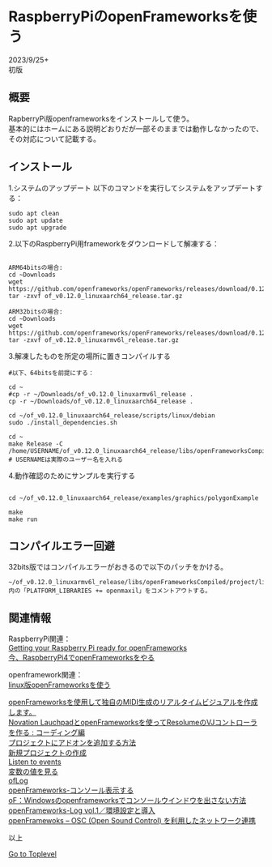     
# RaspberryPiのopenFrameworksを使う  

2023/9/25+      
初版    
  
## 概要    
RapberryPi版openframeworksをインストールして使う。  
基本的にはホームにある説明どおりだが一部そのままでは動作しなかったので、その対応について記載する。  

## インストール

1.システムのアップデート
以下のコマンドを実行してシステムをアップデートする：  

```
sudo apt clean
sudo apt update
sudo apt upgrade

```

2.以下のRaspberryPi用frameworkをダウンロードして解凍する： 

```

ARM64bitsの場合:
cd ~Downloads
wget https://github.com/openframeworks/openFrameworks/releases/download/0.12.0/of_v0.12.0_linuxaarch64_release.tar.gz
tar -zxvf of_v0.12.0_linuxaarch64_release.tar.gz

ARM32bitsの場合:
cd ~Downloads
wget https://github.com/openframeworks/openFrameworks/releases/download/0.12.0/of_v0.12.0_linuxarmv6l_release.tar.gz
tar -zxvf of_v0.12.0_linuxarmv6l_release.tar.gz

```

3.解凍したものを所定の場所に置きコンパイルする  

```
#以下、64bitsを前提にする：

cd ~
#cp -r ~/Downloads/of_v0.12.0_linuxarmv6l_release .
cp -r ~/Downloads/of_v0.12.0_linuxaarch64_release .

cd ~/of_v0.12.0_linuxaarch64_release/scripts/linux/debian
sudo ./install_dependencies.sh

cd ~
make Release -C /home/USERNAME/of_v0.12.0_linuxaarch64_release/libs/openFrameworksCompiled/project
# USERNAMEは実際のユーザー名を入れる

```

4.動作確認のためにサンプルを実行する  

```

cd ~/of_v0.12.0_linuxaarch64_release/examples/graphics/polygonExample

make
make run

```

## コンパイルエラー回避
32bits版ではコンパイルエラーがおきるので以下のパッチをかける。  

```
~/of_v0.12.0_linuxarmv6l_release/libs/openFrameworksCompiled/project/linuxarmv6l/config.linuxarmv6l.default.mk
内の「PLATFORM_LIBRARIES += openmaxil」をコメントアウトする。 

```

## 関連情報  
RaspberryPi関連：  
[Getting your Raspberry Pi ready for openFrameworks](https://openframeworks.cc/setup/raspberrypi/raspberry-pi-getting-started/)  
[今、RaspberryPi4でopenFrameworksをやる](https://keitamiyashita.com/index/rpi4-openframeworks/)  

openframework関連：   
[linux版openFrameworksを使う](https://xshigee.github.io/web0/md/ofx_linux.html)  

[openFrameworksを使用して独自のMIDI生成のリアルタイムビジュアルを作成します。](https://ask.audio/articles/bcreate-your-own-midi-generated-realtime-visuals-with-openframeworks/ja)  
[Novation LauchpadとopenFrameworksを使ってResolumeのVJコントローラを作る : コーディング編](https://artteknika.hatenablog.com/entry/2016/09/30/223230)  
[プロジェクトにアドオンを追加する方法](https://openframeworks.cc/ja/learning/01_basics/how_to_add_addon_to_project/)   
[新規プロジェクトの作成](https://openframeworks.cc/ja/learning/01_basics/create_a_new_project/)  
[Listen to events](https://openframeworks.cc/learning/06_events/event_example_how_to/)  
[変数の値を見る](https://openframeworks.cc/ja/learning/01_basics/how_to_view_value/)  
[ofLog](https://openframeworks.cc/documentation/utils/ofLog/)  
[openFrameworks-コンソール表示する](https://qiita.com/y_UM4/items/99c875a7a32056d006b5)  
[oF：Windowsのopenframeworksでコンソールウインドウを出さない方法](http://wishupon.me/?p=312)  
[openFrameworks-Log vol.1／環境設定と導入](https://barbegenerativediary.com/tutorials/openframeworks-log-1-setup/)  
[openFramewoks – OSC (Open Sound Control) を利用したネットワーク連携](https://yoppa.org/ma2_10/2279.html)  


以上  

[Go to Toplevel](https://xshigee.github.io/web0/)  

